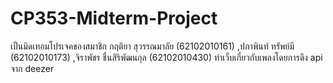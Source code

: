 # CP353-Midterm-Project
เป็นมิดเทอมโปรเจคของสมาชิก 
กฤติยา สุวรรณมาลัย (62102010161) ,ปภาพินท์ ทรัพย์มี (62102010173) ,จิราพัชร ชื่นสิริพัฒนกุล (62102010430) 
ทำเว็บเกี่ยวกับเพลงโดยการดึง api จาก deezer 
